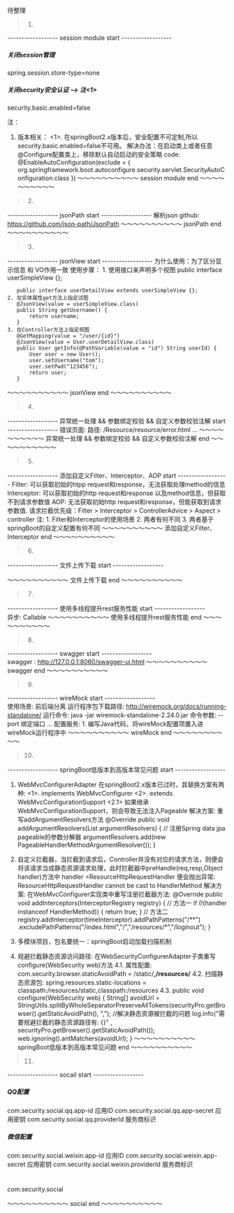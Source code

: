 待整理  
> 1.
------------------ session module start ------------------ 
##### 关闭session管理 
spring.session.store-type=none
##### 关闭security安全认证 --> 注<1>
security.basic.enabled=false

注：
 1. 版本相关：
 	<1>. 在springBoot2.x版本后，安全配置不可定制,所以security.basic.enabled=false不可用。
 		 解决办法：在启动类上或者任意@Configure配置类上，移除默认自动启动的安全策略
 		 code: @EnableAutoConfiguration(exclude = {
        			org.springframework.boot.autoconfigure.security.servlet.SecurityAutoConfiguration.class
		 	   })
～～～～～～～～～～  session module end ～～～～～～～～～～


> 2.
------------------ jsonPath start ------------------
解析json
github: https://github.com/json-path/JsonPath
～～～～～～～～～～ jsonPath end ～～～～～～～～～～

>3.
------------------ jsonView start ------------------
为什么使用：为了区分显示信息 和 VO作用一致
使用步骤：
	1. 使用接口来声明多个视图
	   public interface userSimpleView {};

       public interface userDetailView extends userSimpleView {};
	2. 在实体属性get方法上指定试图
	   @JsonView(value = userSimpleView.class)
	   public String getUsername() {
	       return username;
	   }
	3. 在Controller方法上指定视图
	   @GetMapping(value = "/user/{id}")
	   @JsonView(value = User.userDetailView.class)
	   public User getInfo(@PathVariable(value = "id") String userId) {
	       User user = new User();
	       user.setUsername("tom");
	       user.setPwd("123456");
	       return user;
	   }
～～～～～～～～～～ jsonView end ～～～～～～～～～～

>4.
------------------ 异常统一处理 && 参数绑定校验 && 自定义参数校验注解 start ------------------
 错误页面: 
 		 路径: /Resource/resource/error.html ...
～～～～～～～～～～ 异常统一处理 && 参数绑定校验 && 自定义参数校验注解 end ～～～～～～～～～～

>5.
------------------ 添加自定义Filter、Interceptor、AOP start ------------------
 Filter: 可以获取初始的htpp request和response，无法获取处理method的信息
 Interceptor: 可以获取初始的http request和response 以及method信息，但获取不到请求参数值
 AOP: 无法获取初始http request和response，但能获取到请求参数值.
 请求拦截优先级：Filter > Interceptor > ControllerAdvice > Aspect > controller
 注: 
 	1. Filter和Interceptor的使用场景
 	2. 两者有何不同
 	3. 两者基于springBoot的自定义配置有何不同
～～～～～～～～～～ 添加自定义Filter、Interceptor end ～～～～～～～～～～

>6.
------------------ 文件上传下载 start ------------------  
 
～～～～～～～～～～ 文件上传下载 end ～～～～～～～～～～

>7.
------------------ 使用多线程提升rest服务性能 start ------------------  
异步: Callable 
～～～～～～～～～～ 使用多线程提升rest服务性能 end ～～～～～～～～～～

>8.
------------------ swagger start ------------------  
swagger : http://127.0.0.1:8060/swagger-ui.html
～～～～～～～～～～ swagger end ～～～～～～～～～～

>9.
------------------ wireMock start ------------------  
使用场景: 前后端分离
运行程序包下载路径: http://wiremock.org/docs/running-standalone/
运行命令:  java -jar wiremock-standalone-2.24.0.jar 
命令参数:  --port 绑定端口 ...
配置服务: 
	  1. 编写Java代码，将wireMock配置项置入进wireMock运行程序中
～～～～～～～～～～ wireMock end ～～～～～～～～～～  

>10.
------------------ springBoot低版本到高版本常见问题 start ------------------  
1. WebMvcConfigurerAdapter 在springBoot2.x版本已过时，其替换方案有两种:
	<1>. implements WebMvcConfigurer
	<2>. extends WebMvcConfigurationSupport
		<2.1> 如果继承 WebMvcConfigurationSupport，则会导致无法注入Pageable
			  解决方案: 重写addArgumentResolvers方法
			  @Override
		      public void addArgumentResolvers(List<HandlerMethodArgumentResolver> argumentResolvers) {
		          // 注册Spring data jpa pageable的参数分解器
		          argumentResolvers.add(new PageableHandlerMethodArgumentResolver());
		      }

2. 自定义拦截器，当拦截到请求后，Controller并没有对应的请求方法，则便会将该请求当成静态资源请求处理，此时拦截器中preHandle(req,resp,Object handler)方法中 
   handler =ResourceHttpRequestHandler 便会抛出异常: ResourceHttpRequestHandler cannot be cast to HandlerMethod
   解决方案:
   		在WebMvcConfigurer实现类中重写注册拦截器方法: 
   						 @Override
						 public void addInterceptors(InterceptorRegistry registry) {
						 	 // 方法一
						 	 if (!(handler instanceof HandlerMethod)) {
					            return true;
					         }
					         // 方法二
							 registry.addInterceptor(timeInterceptor).addPathPatterns("/**")
									.excludePathPatterns("/index.html","/","/resources/*","/loginout");
						 }
3. 多模块项目，包名要统一：springBoot启动加载扫描机制
4. 规避拦截静态资源访问路径: 
	在WebSecurityConfigurerAdapter子类重写configure(WebSecurity web)方法
	4.1. 属性配置: com.security.browser.staticAvoidPath = /static/**,/resources/**
	4.2. 扫描静态资源包: spring.resources.static-locations = classpath:/resources/static,classpath:/resources
	4.3.
	public void configure(WebSecurity web) {
		String[] avoidUrl = StringUtils.splitByWholeSeparatorPreserveAllTokens(securityPro.getBrowser().getStaticAvoidPath(), ",");
		//解决静态资源被拦截的问题
		log.info("需要规避拦截的静态资源路径有: {}" , securityPro.getBrowser().getStaticAvoidPath());
		web.ignoring().antMatchers(avoidUrl);
	}
～～～～～～～～～～ springBoot低版本到高版本常见问题 end ～～～～～～～～～～  

>11.
------------------ socail start ------------------  
##### QQ配置
com.security.social.qq.app-id 应用ID
com.security.social.qq.app-secret 应用密钥
com.security.social.qq.providerId 服务商标识

##### 微信配置
com.security.social.weixin.app-id 应用ID
com.security.social.weixin.app-secret 应用密钥
com.security.social.weixin.providerId 服务商标识

#
com.security.social

～～～～～～～～～～ social end ～～～～～～～～～～
